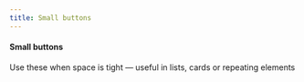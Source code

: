 ```yaml
---
title: Small buttons
---
```


#### Small buttons

Use these when space is tight — useful in lists, cards or repeating elements